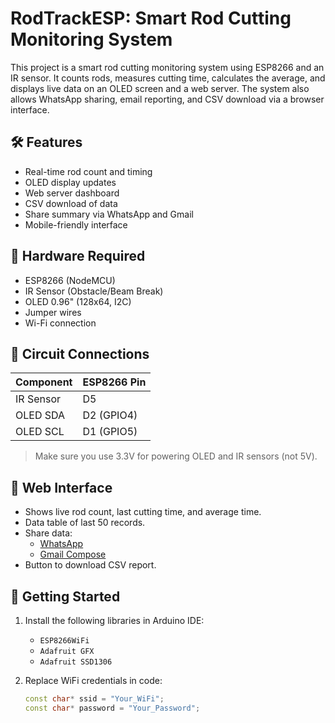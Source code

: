 # RodTrackESP: Smart Rod Cutting Monitoring System

This project is a smart rod cutting monitoring system using ESP8266 and an IR sensor. It counts rods, measures cutting time, calculates the average, and displays live data on an OLED screen and a web server. The system also allows WhatsApp sharing, email reporting, and CSV download via a browser interface.

## 🛠️ Features

- Real-time rod count and timing
- OLED display updates
- Web server dashboard
- CSV download of data
- Share summary via WhatsApp and Gmail
- Mobile-friendly interface

## 🔌 Hardware Required

- ESP8266 (NodeMCU)
- IR Sensor (Obstacle/Beam Break)
- OLED 0.96" (128x64, I2C)
- Jumper wires
- Wi-Fi connection

## 🔧 Circuit Connections

| Component    | ESP8266 Pin |
|--------------|-------------|
| IR Sensor    | D5          |
| OLED SDA     | D2 (GPIO4)  |
| OLED SCL     | D1 (GPIO5)  |

> Make sure you use 3.3V for powering OLED and IR sensors (not 5V).

## 📲 Web Interface

- Shows live rod count, last cutting time, and average time.
- Data table of last 50 records.
- Share data:
  - [WhatsApp](https://wa.me/)
  - [Gmail Compose](https://mail.google.com/)
- Button to download CSV report.

## 🚀 Getting Started

1. Install the following libraries in Arduino IDE:
   - `ESP8266WiFi`
   - `Adafruit GFX`
   - `Adafruit SSD1306`

2. Replace WiFi credentials in code:
   ```cpp
   const char* ssid = "Your_WiFi";
   const char* password = "Your_Password";


